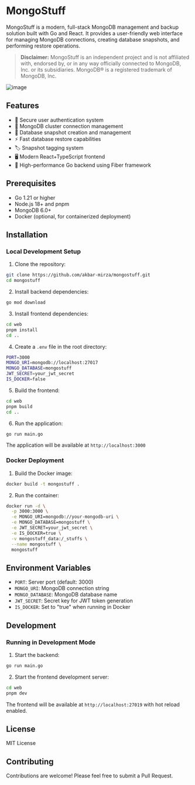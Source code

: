 # MongoStuff

MongoStuff is a modern, full-stack MongoDB management and backup solution built with Go and React. It provides a user-friendly web interface for managing MongoDB connections, creating database snapshots, and performing restore operations.

> **Disclaimer:** MongoStuff is an independent project and is not affiliated with, endorsed by, or in any way officially connected to MongoDB, Inc. or its subsidiaries. MongoDB® is a registered trademark of MongoDB, Inc.

![image](https://github.com/user-attachments/assets/44ddaa1e-ab7d-4b8b-8d22-a63fb4a971f1)


## Features

- 🔐 Secure user authentication system
- 🔄 MongoDB cluster connection management
- 📸 Database snapshot creation and management
- ⚡ Fast database restore capabilities
- 🏷️ Snapshot tagging system
- 🖥️ Modern React+TypeScript frontend
- 🚀 High-performance Go backend using Fiber framework

## Prerequisites

- Go 1.21 or higher
- Node.js 18+ and pnpm
- MongoDB 6.0+
- Docker (optional, for containerized deployment)

## Installation

### Local Development Setup

1. Clone the repository:

```bash
git clone https://github.com/akbar-mirza/mongostuff.git
cd mongostuff
```

2. Install backend dependencies:

```bash
go mod download
```

3. Install frontend dependencies:

```bash
cd web
pnpm install
cd ..
```

4. Create a `.env` file in the root directory:

```bash
PORT=3000
MONGO_URI=mongodb://localhost:27017
MONGO_DATABASE=mongostuff
JWT_SECRET=your_jwt_secret
IS_DOCKER=false
```

5. Build the frontend:

```bash
cd web
pnpm build
cd ..
```

6. Run the application:

```bash
go run main.go
```

The application will be available at `http://localhost:3000`

### Docker Deployment

1. Build the Docker image:

```bash
docker build -t mongostuff .
```

2. Run the container:

```bash
docker run -d \
  -p 3000:3000 \
  -e MONGO_URI=mongodb://your-mongodb-uri \
  -e MONGO_DATABASE=mongostuff \
  -e JWT_SECRET=your_jwt_secret \
  -e IS_DOCKER=true \
  -v mongostuff_data:/_stuffs \
  --name mongostuff \
  mongostuff
```

## Environment Variables

- `PORT`: Server port (default: 3000)
- `MONGO_URI`: MongoDB connection string
- `MONGO_DATABASE`: MongoDB database name
- `JWT_SECRET`: Secret key for JWT token generation
- `IS_DOCKER`: Set to "true" when running in Docker

## Development

### Running in Development Mode

1. Start the backend:

```bash
go run main.go
```

2. Start the frontend development server:

```bash
cd web
pnpm dev
```

The frontend will be available at `http://localhost:27019` with hot reload enabled.

## License

MIT License

## Contributing

Contributions are welcome! Please feel free to submit a Pull Request.
